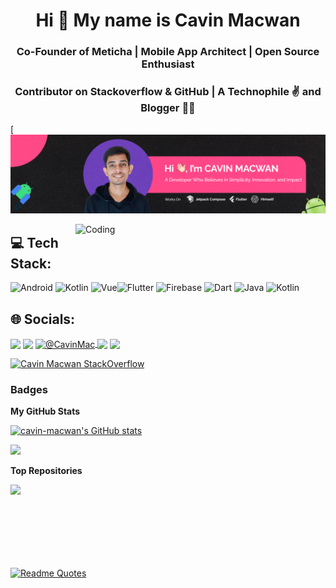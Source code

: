 <h1 align="center">Hi 👋 My name is Cavin Macwan</h1>

<h3 align="center">Co-Founder of Meticha | Mobile App Architect | Open Source Enthusiast</h3>
<h3 align="center">Contributor on Stackoverflow & GitHub | A Technophile ✌ and Blogger 👨‍💻
</h3>

[![@cavin's Holopin board](banner/cavin-banner.png)

 <img align="right" alt="Coding" width="400" src="https://cdn.dribbble.com/users/1162077/screenshots/3848914/programmer.gif">


## 💻 Tech Stack:
![Android](https://img.shields.io/badge/Android-3DDC84?style=for-the-badge&logo=android&logoColor=white) ![Kotlin](https://img.shields.io/badge/Kotlin-0095D5?&style=for-the-badge&logo=kotlin&logoColor=white) ![Vue](https://img.shields.io/badge/Vue.js-35495E?style=for-the-badge&logo=vue.js&logoColor=4FC08D)![Flutter](https://img.shields.io/badge/Flutter-%2302569B.svg?style=for-the-badge&logo=Flutter&logoColor=white) ![Firebase](https://img.shields.io/badge/firebase-%23039BE5.svg?style=for-the-badge&logo=firebase) ![Dart](https://img.shields.io/badge/dart-%230175C2.svg?style=for-the-badge&logo=dart&logoColor=white) ![Java](https://img.shields.io/badge/java-%23ED8B00.svg?style=for-the-badge&logo=java&logoColor=white) ![Kotlin](https://img.shields.io/badge/kotlin-%230095D5.svg?style=for-the-badge&logo=kotlin&logoColor=white)


## 🌐 Socials: 
<a href="https://twitter.com/cavin_1910" target="blank"><img align="center" src="https://img.shields.io/badge/Twitter-1DA1F2?style=for-the-badge&logo=twitter&logoColor=white"/></a> 
<a href="https://www.linkedin.com/in/cavin-macwan/" target="blank"><img align="center" src="https://img.shields.io/badge/LinkedIn-0077B5?style=for-the-badge&logo=linkedin&logoColor=white" /></a>
<a href="https://medium.com/@CavinMac" target="blank"><img align="center" src="https://img.shields.io/badge/Medium-12100E?style=for-the-badge&logo=medium&logoColor=white" alt="@CavinMac"/>
<a href="https://stackoverflow.com/users/15638854/cavin-macwan" target="blank"><img align="center" src="https://img.shields.io/badge/Stack_Overflow-FE7A16?style=for-the-badge&logo=stack-overflow&logoColor=white" /></a>
<a href="mailto:cavinmacwan1@gmail.com" target="blank"><img align="center" src="https://img.shields.io/badge/Gmail-D14836?style=for-the-badge&logo=gmail&logoColor=white"/></a>

[![Cavin Macwan StackOverflow](https://github-readme-stackoverflow.vercel.app/?userID=15638854&layout=compact)](https://stackoverflow.com/users/15638854/cavin-macwan)
 

### Badges

<b>My GitHub Stats</b>
 
<a href="http://www.github.com/cavin-macwan"><img src="https://github-readme-stats.vercel.app/api?username=cavin-macwan&show_icons=true&hide=&count_private=true&title_color=0891b2&text_color=ffffff&icon_color=0891b2&bg_color=1c1917&hide_border=true&show_icons=true" alt="cavin-macwan's GitHub stats" /></a>

<a href="http://www.github.com/cavin-macwan"><img src="https://github-readme-streak-stats.herokuapp.com/?user=cavin-macwan&stroke=ffffff&background=1c1917&ring=0891b2&fire=0891b2&currStreakNum=ffffff&currStreakLabel=0891b2&sideNums=ffffff&sideLabels=ffffff&dates=ffffff&hide_border=true" /></a>

<b>Top Repositories</b>

<div width="100%" align="center"><a href="https://github.com/cavin-macwan/SayIt" align="left"><img align="left" width="45%" src="https://github-readme-stats.vercel.app/api/pin/?username=cavin-macwan&repo=SayIt&title_color=0891b2&text_color=ffffff&icon_color=0891b2&bg_color=1c1917&hide_border=true&locale=en" /></a></div><br /><br /><br /><br /><br /><br /><br />

  [![Readme Quotes](https://quotes-github-readme.vercel.app/api?type=horizontal&theme=nord)](https://github.com/piyushsuthar/github-readme-quotes)
